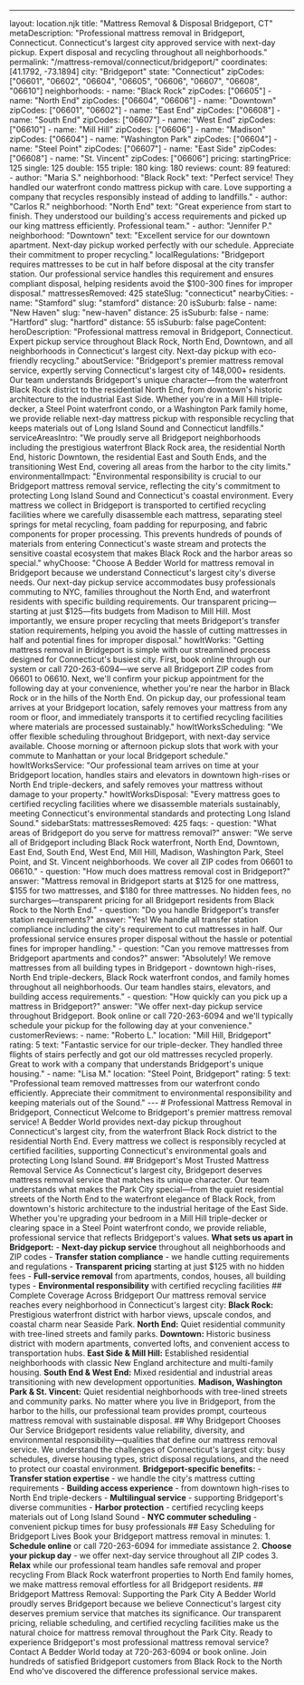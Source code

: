 ---
layout: location.njk
title: "Mattress Removal & Disposal Bridgeport, CT" metaDescription: "Professional mattress removal in Bridgeport, Connecticut. Connecticut's largest city approved service with next-day pickup. Expert disposal and recycling throughout all neighborhoods."
permalink: "/mattress-removal/connecticut/bridgeport/" coordinates: [41.1792, -73.1894]
city: "Bridgeport" state: "Connecticut" zipCodes: ["06601", "06602", "06604", "06605", "06606", "06607", "06608", "06610"] neighborhoods: - name: "Black Rock" zipCodes: ["06605"] - name: "North End" zipCodes: ["06604", "06606"] - name: "Downtown" zipCodes: ["06601", "06602"] - name: "East End" zipCodes: ["06608"] - name: "South End" zipCodes: ["06607"] - name: "West End" zipCodes: ["06610"] - name: "Mill Hill" zipCodes: ["06606"] - name: "Madison" zipCodes: ["06604"] - name: "Washington Park" zipCodes: ["06604"] - name: "Steel Point" zipCodes: ["06607"] - name: "East Side" zipCodes: ["06608"] - name: "St. Vincent" zipCodes: ["06606"] pricing: startingPrice: 125 single: 125 double: 155 triple: 180 king: 180 reviews: count: 89 featured: - author: "Maria S." neighborhood: "Black Rock" text: "Perfect service! They handled our waterfront condo mattress pickup with care. Love supporting a company that recycles responsibly instead of adding to landfills." - author: "Carlos R." neighborhood: "North End" text: "Great experience from start to finish. They understood our building's access requirements and picked up our king mattress efficiently. Professional team." - author: "Jennifer P." neighborhood: "Downtown" text: "Excellent service for our downtown apartment. Next-day pickup worked perfectly with our schedule. Appreciate their commitment to proper recycling." localRegulations: "Bridgeport requires mattresses to be cut in half before disposal at the city transfer station. Our professional service handles this requirement and ensures compliant disposal, helping residents avoid the $100-300 fines for improper disposal." mattressesRemoved: 425 stateSlug: "connecticut" nearbyCities: - name: "Stamford" slug: "stamford" distance: 20 isSuburb: false - name: "New Haven" slug: "new-haven" distance: 25 isSuburb: false - name: "Hartford" slug: "hartford" distance: 55 isSuburb: false pageContent: heroDescription: "Professional mattress removal in Bridgeport, Connecticut. Expert pickup service throughout Black Rock, North End, Downtown, and all neighborhoods in Connecticut's largest city. Next-day pickup with eco-friendly recycling." aboutService: "Bridgeport's premier mattress removal service, expertly serving Connecticut's largest city of 148,000+ residents. Our team understands Bridgeport's unique character—from the waterfront Black Rock district to the residential North End, from downtown's historic architecture to the industrial East Side. Whether you're in a Mill Hill triple-decker, a Steel Point waterfront condo, or a Washington Park family home, we provide reliable next-day mattress pickup with responsible recycling that keeps materials out of Long Island Sound and Connecticut landfills." serviceAreasIntro: "We proudly serve all Bridgeport neighborhoods including the prestigious waterfront Black Rock area, the residential North End, historic Downtown, the residential East and South Ends, and the transitioning West End, covering all areas from the harbor to the city limits." environmentalImpact: "Environmental responsibility is crucial to our Bridgeport mattress removal service, reflecting the city's commitment to protecting Long Island Sound and Connecticut's coastal environment. Every mattress we collect in Bridgeport is transported to certified recycling facilities where we carefully disassemble each mattress, separating steel springs for metal recycling, foam padding for repurposing, and fabric components for proper processing. This prevents hundreds of pounds of materials from entering Connecticut's waste stream and protects the sensitive coastal ecosystem that makes Black Rock and the harbor areas so special." whyChoose: "Choose A Bedder World for mattress removal in Bridgeport because we understand Connecticut's largest city's diverse needs. Our next-day pickup service accommodates busy professionals commuting to NYC, families throughout the North End, and waterfront residents with specific building requirements. Our transparent pricing—starting at just $125—fits budgets from Madison to Mill Hill. Most importantly, we ensure proper recycling that meets Bridgeport's transfer station requirements, helping you avoid the hassle of cutting mattresses in half and potential fines for improper disposal." howItWorks: "Getting mattress removal in Bridgeport is simple with our streamlined process designed for Connecticut's busiest city. First, book online through our system or call 720-263-6094—we serve all Bridgeport ZIP codes from 06601 to 06610. Next, we'll confirm your pickup appointment for the following day at your convenience, whether you're near the harbor in Black Rock or in the hills of the North End. On pickup day, our professional team arrives at your Bridgeport location, safely removes your mattress from any room or floor, and immediately transports it to certified recycling facilities where materials are processed sustainably." howItWorksScheduling: "We offer flexible scheduling throughout Bridgeport, with next-day service available. Choose morning or afternoon pickup slots that work with your commute to Manhattan or your local Bridgeport schedule." howItWorksService: "Our professional team arrives on time at your Bridgeport location, handles stairs and elevators in downtown high-rises or North End triple-deckers, and safely removes your mattress without damage to your property." howItWorksDisposal: "Every mattress goes to certified recycling facilities where we disassemble materials sustainably, meeting Connecticut's environmental standards and protecting Long Island Sound." sidebarStats: mattressesRemoved: 425 faqs: - question: "What areas of Bridgeport do you serve for mattress removal?" answer: "We serve all of Bridgeport including Black Rock waterfront, North End, Downtown, East End, South End, West End, Mill Hill, Madison, Washington Park, Steel Point, and St. Vincent neighborhoods. We cover all ZIP codes from 06601 to 06610." - question: "How much does mattress removal cost in Bridgeport?" answer: "Mattress removal in Bridgeport starts at $125 for one mattress, $155 for two mattresses, and $180 for three mattresses. No hidden fees, no surcharges—transparent pricing for all Bridgeport residents from Black Rock to the North End." - question: "Do you handle Bridgeport's transfer station requirements?" answer: "Yes! We handle all transfer station compliance including the city's requirement to cut mattresses in half. Our professional service ensures proper disposal without the hassle or potential fines for improper handling." - question: "Can you remove mattresses from Bridgeport apartments and condos?" answer: "Absolutely! We remove mattresses from all building types in Bridgeport - downtown high-rises, North End triple-deckers, Black Rock waterfront condos, and family homes throughout all neighborhoods. Our team handles stairs, elevators, and building access requirements." - question: "How quickly can you pick up a mattress in Bridgeport?" answer: "We offer next-day pickup service throughout Bridgeport. Book online or call 720-263-6094 and we'll typically schedule your pickup for the following day at your convenience." customerReviews: - name: "Roberto L." location: "Mill Hill, Bridgeport" rating: 5 text: "Fantastic service for our triple-decker. They handled three flights of stairs perfectly and got our old mattresses recycled properly. Great to work with a company that understands Bridgeport's unique housing." - name: "Lisa M." location: "Steel Point, Bridgeport" rating: 5 text: "Professional team removed mattresses from our waterfront condo efficiently. Appreciate their commitment to environmental responsibility and keeping materials out of the Sound." --- # Professional Mattress Removal in Bridgeport, Connecticut Welcome to Bridgeport's premier mattress removal service! A Bedder World provides next-day pickup throughout Connecticut's largest city, from the waterfront Black Rock district to the residential North End. Every mattress we collect is responsibly recycled at certified facilities, supporting Connecticut's environmental goals and protecting Long Island Sound. ## Bridgeport's Most Trusted Mattress Removal Service As Connecticut's largest city, Bridgeport deserves mattress removal service that matches its unique character. Our team understands what makes the Park City special—from the quiet residential streets of the North End to the waterfront elegance of Black Rock, from downtown's historic architecture to the industrial heritage of the East Side. Whether you're upgrading your bedroom in a Mill Hill triple-decker or clearing space in a Steel Point waterfront condo, we provide reliable, professional service that reflects Bridgeport's values. **What sets us apart in Bridgeport:** - **Next-day pickup service** throughout all neighborhoods and ZIP codes - **Transfer station compliance** - we handle cutting requirements and regulations - **Transparent pricing** starting at just $125 with no hidden fees - **Full-service removal** from apartments, condos, houses, all building types - **Environmental responsibility** with certified recycling facilities ## Complete Coverage Across Bridgeport Our mattress removal service reaches every neighborhood in Connecticut's largest city: **Black Rock:** Prestigious waterfront district with harbor views, upscale condos, and coastal charm near Seaside Park. **North End:** Quiet residential community with tree-lined streets and family parks. **Downtown:** Historic business district with modern apartments, converted lofts, and convenient access to transportation hubs. **East Side & Mill Hill:** Established residential neighborhoods with classic New England architecture and multi-family housing. **South End & West End:** Mixed residential and industrial areas transitioning with new development opportunities. **Madison, Washington Park & St. Vincent:** Quiet residential neighborhoods with tree-lined streets and community parks. No matter where you live in Bridgeport, from the harbor to the hills, our professional team provides prompt, courteous mattress removal with sustainable disposal. ## Why Bridgeport Chooses Our Service Bridgeport residents value reliability, diversity, and environmental responsibility—qualities that define our mattress removal service. We understand the challenges of Connecticut's largest city: busy schedules, diverse housing types, strict disposal regulations, and the need to protect our coastal environment. **Bridgeport-specific benefits:** - **Transfer station expertise** - we handle the city's mattress cutting requirements - **Building access experience** - from downtown high-rises to North End triple-deckers - **Multilingual service** - supporting Bridgeport's diverse communities - **Harbor protection** - certified recycling keeps materials out of Long Island Sound - **NYC commuter scheduling** - convenient pickup times for busy professionals ## Easy Scheduling for Bridgeport Lives Book your Bridgeport mattress removal in minutes: 1. **Schedule online** or call 720-263-6094 for immediate assistance 2. **Choose your pickup day** - we offer next-day service throughout all ZIP codes 3. **Relax** while our professional team handles safe removal and proper recycling From Black Rock waterfront properties to North End family homes, we make mattress removal effortless for all Bridgeport residents. ## Bridgeport Mattress Removal: Supporting the Park City A Bedder World proudly serves Bridgeport because we believe Connecticut's largest city deserves premium service that matches its significance. Our transparent pricing, reliable scheduling, and certified recycling facilities make us the natural choice for mattress removal throughout the Park City. Ready to experience Bridgeport's most professional mattress removal service? Contact A Bedder World today at 720-263-6094 or book online. Join hundreds of satisfied Bridgeport customers from Black Rock to the North End who've discovered the difference professional service makes.